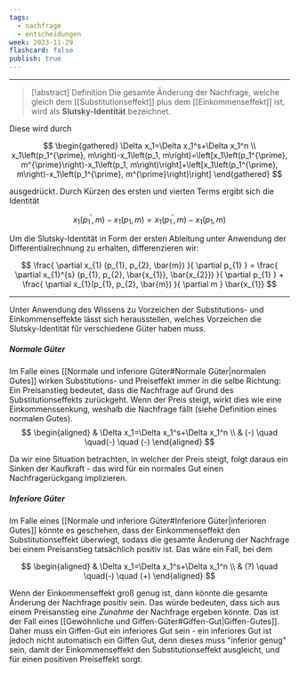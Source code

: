 ```yaml
---
tags:
  - nachfrage
  - entscheidungen
week: 2023-11-29
flashcard: false
publish: true
---
```

***

> [!abstract] Definition
> Die gesamte Änderung der Nachfrage, welche gleich dem [[Substitutionseffekt]] plus dem [[Einkommenseffekt]] ist, wird als **Slutsky-Identität** bezeichnet.

Diese wird durch

$$
\begin{gathered}
\Delta x_1=\Delta x_1^s+\Delta x_1^n \\
x_1\left(p_1^{\prime}, m\right)-x_1\left(p_1, m\right)=\left[x_1\left(p_1^{\prime}, m^{\prime}\right)-x_1\left(p_1, m\right)\right]+\left[x_1\left(p_1^{\prime}, m\right)-x_1\left(p_1^{\prime}, m^{\prime}\right)\right]
\end{gathered}
$$

ausgedrückt. Durch Kürzen des ersten und vierten Terms ergibt sich die Identität

$$
x_{1}(p_{1}^{'}, m) - x_{1}(p_{1}, m) = x_{1}(p_{1}^{'}, m) - x_{1}(p_{1}, m)
$$

Um die Slutsky-Identität in Form der ersten Ableitung unter Anwendung der Differentialrechnung zu erhalten, differenzieren wir:

$$
\frac{ \partial x_{1} (p_{1}, p_{2}, \bar{m}) }{ \partial p_{1} } = \frac{ \partial x_{1}^{s} (p_{1}, p_{2}, \bar{x_{1}}, \bar{x_{2}}) }{ \partial p_{1} } + \frac{ \partial x_{1}(p_{1}, p_{2}, \bar{m}) }{ \partial m } \bar{x_{1}}
$$

***

Unter Anwendung des Wissens zu Vorzeichen der Substitutions- und Einkommenseffekte lässt sich herausstellen, welches Vorzeichen die Slutsky-Identität für verschiedene Güter haben muss.

##### Normale Güter
Im Falle eines [[Normale und inferiore Güter#Normale Güter|normalen Gutes]] wirken Substitutions- und Preiseffekt immer in die selbe Richtung: Ein Preisanstieg bedeutet, dass die Nachfrage auf Grund des Substitutionseffekts zurückgeht. Wenn der Preis steigt, wirkt dies wie eine Einkommenssenkung, weshalb die Nachfrage fällt (siehe Definition eines normalen Gutes).
$$
\begin{aligned}
& \Delta x_1=\Delta x_1^s+\Delta x_1^n \\
& (-) \quad \quad(-) \quad (-)
\end{aligned}
$$

Da wir eine Situation betrachten, in welcher der Preis steigt, folgt daraus ein Sinken der Kaufkraft - das wird für ein normales Gut einen Nachfragerückgang implizieren.

##### Inferiore Güter
Im Falle eines [[Normale und inferiore Güter#Inferiore Güter|inferioren Gutes]] könnte es geschehen, dass der Einkommenseffekt den Substitutionseffekt überwiegt, sodass die gesamte Änderung der Nachfrage bei einem Preisanstieg tatsächlich positiv ist. Das wäre ein Fall, bei dem

$$
\begin{aligned}
& \Delta x_1=\Delta x_1^s+\Delta x_1^n \\
& (?) \quad \quad(-) \quad (+)
\end{aligned}
$$

Wenn der Einkommenseffekt groß genug ist, dann könnte die gesamte Änderung der Nachfrage positiv sein. Das würde bedeuten, dass sich aus einem Preisanstieg eine *Zunahme* der Nachfrage ergeben könnte. Das ist der Fall eines [[Gewöhnliche und Giffen-Güter#Giffen-Gut|Giffen-Gutes]].
Daher muss ein Giffen-Gut ein inferiores Gut sein - ein inferiores Gut ist jedoch nicht automatisch ein Giffen Gut, denn dieses muss "inferior genug" sein, damit der Einkommenseffekt den Substitutionseffekt ausgleicht, und für einen positiven Preiseffekt sorgt.